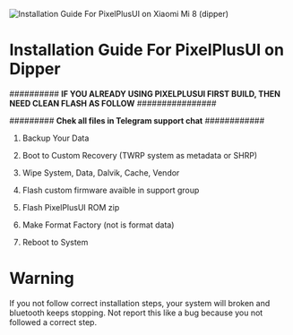 ![Installation Guide For PixelPlusUI on Xiaomi Mi 8 (dipper)](https://i.imgur.com/pmZkslu.png "Installation")

# Installation Guide For PixelPlusUI on Dipper

########## **IF YOU ALREADY USING PIXELPLUSUI FIRST BUILD, THEN NEED CLEAN FLASH AS FOLLOW** ################

######### **Chek all files in Telegram support chat** ############

1. Backup Your Data

2. Boot to Custom Recovery (TWRP system as metadata or SHRP)

3. Wipe System, Data, Dalvik, Cache, Vendor

4. Flash custom firmware avaible in support group

5. Flash PixelPlusUI ROM zip

6. Make Format Factory (not is format data)

6. Reboot to System

# Warning

If you not follow correct installation steps, your system will broken and bluetooth keeps stopping. Not report this like a bug because you not followed a correct step.